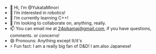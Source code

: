 - 👋 Hi, I’m @YukataMinori
- 👀 I’m interested in robotics!
- 🌱 I’m currently learning C++!
- 💞️ I’m looking to collaborate on, anything, really.
- 📫 You can email me at 24pikamaj@gmail.com,  if you have questions, comments. or concerns!
- 😄 Pronouns: Anything except It/it's 
- ⚡ Fun fact: I am a really big fan of D&D! I am.also Japanese!

<!---
YukataMinori/YukataMinori is a ✨ special ✨ repository because its `README.md` (this file) appears on your GitHub profile.
You can click the Preview link to take a look at your changes.
--->

